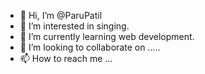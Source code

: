 - 👋 Hi, I’m @ParuPatil
- 👀 I’m interested in singing.
- 🌱 I’m currently learning web development.
- 💞️ I’m looking to collaborate on .....
- 📫 How to reach me ...

<!---
ParuPatil/ParuPatil is a ✨ special ✨ repository because its `README.md` (this file) appears on your GitHub profile.
You can click the Preview link to take a look at your changes.
--->
